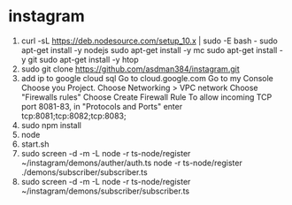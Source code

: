 # instagram

1. curl -sL https://deb.nodesource.com/setup_10.x | sudo -E bash -
   sudo apt-get install -y nodejs
   sudo apt-get install -y mc
   sudo apt-get install -y git
   sudo apt-get install -y htop
2. sudo git clone https://github.com/asdman384/instagram.git   
3. add ip to google cloud sql
    Go to cloud.google.com
    Go to my Console
    Choose you Project.
    Choose Networking > VPC network
    Choose "Firewalls rules"
    Choose Create Firewall Rule
    To allow incoming TCP port 8081-83, in "Protocols and Ports" enter tcp:8081;tcp:8082;tcp:8083;
4. sudo npm install
5. node 
6. start.sh
7. sudo screen -d -m -L node -r ts-node/register ~/instagram/demons/auther/auth.ts
node -r ts-node/register ./demons/subscriber/subscriber.ts
7. sudo screen -d -m -L node -r ts-node/register ~/instagram/demons/subscriber/subscriber.ts
